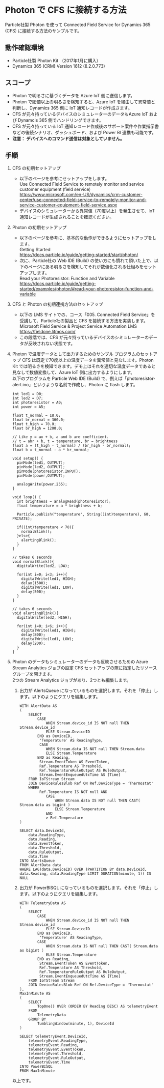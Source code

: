 # Photon で CFS に接続する方法

Particle社製 Photon を使って Connected Field Service for Dynamics 365 (CFS)  に接続する方法のサンプルです。  

## 動作確認環境
* Particle社製 Photon Kit （2017年1月に購入）
* Dynamics 365 (CRM) Version 1612 (8.2.0.773)

## スコープ
* Photon で明るさに基づくデータを Azure IoT 側に送信します。
* Photon で閾値以上の明るさを検知すると、Azure IoT を経由して異常値と判断し、Dynamics 365 側に IoT 通知レコードが作成さます。
* CFS が元々持っているデバイスのシミュレーターのデータもAzure IoT および Dynamcis 365 側でハンドリングできます。
* CFS が元々持っている IoT 通知レコード作成後のサポート案件や作業指示書などの後続シナリオ、ダッシュボード、および Power BI 連携も可能です。
* **注意： デバイスへのコマンド送信は対象としていません。**

## 手順
1. CFS の初期セットアップ
	* 以下のページを参考にセットアップをします。  
		Use Connected Field Service to remotely monitor and service customer equipment (field service)  
		https://www.microsoft.com/en-US/dynamics/crm-customer-center/use-connected-field-service-to-remotely-monitor-and-service-customer-equipment-field-service.aspx
	* デバイスのシミュレーターから異常値（70度以上）を発生させて、IoT 通知レコードが生成されることを確認ください。

1. Photon の初期セットアップ
	* 以下のページを参考に、基本的な動作ができるようにセットアップをします。  
		Getting Started  
		https://docs.particle.io/guide/getting-started/start/photon/  
	* 次に、Particle社の Web IDE (Build) の使い方にも慣れて頂いた上で、以下のページにある明るさを検知してそれが数値化される仕組みをセットアップします。  
		Read your Photoresistor: Function and Variable  
		https://docs.particle.io/guide/getting-started/examples/photon/#read-your-photoresistor-function-and-variable

1. CFS と Photon の初期連携方法のセットアップ
	* 以下の LMS サイトでの、コース「005. Connected Field Service」を受講して、Particle社の製品と CFS を接続する方法を実装します。  
		Microsoft Field Service & Project Service Automation LMS  
		https://fieldone.litmos.com/  
	* この段階では、CFS が元々持っているデバイスのシミュレーターのデータが反映されない状態です。  

1. Photon で温度データとして出力するためのサンプル プログラムのセットアップ
	CFS は既定で70度以上の温度データを異常値と見なします。Photon Kit では明るさを検知できます。デモ上はそれを適切な温度データであると見なして数値変換して、Azure IoT 側に出力するようにします。  
	以下のプログラムを Particle Web IDE (Build) で、例えば「photoresistor-alert.ino」というような名前で作成し、Photon に flash します。  

	```
	int led1 = D0;
	int led2 = D7;
	int photoresistor = A0;
	int power = A5;
	
	float t_normal = 18.0;
	float br_normal = 360.0;
	float t_high = 70.0;
	float br_high = 1200.0;
	
	// Like y = ax + b, a and b are coefficient.
	// t = abr + b, t = temperature, br = brightness
	float a = (t_high - t_normal) / (br_high - br_normal);
	float b = t_normal - a * br_normal;
	
	void setup() {
	  pinMode(led1, OUTPUT);
	  pinMode(led2, OUTPUT);
	  pinMode(photoresistor,INPUT);
	  pinMode(power,OUTPUT);
	
	  analogWrite(power,255);
	}
	
	void loop() {
	  int brightness = analogRead(photoresistor);
	  float temperature = a * brightness + b;
	
	  Particle.publish("temperature", String((int)temperature), 60, PRIVATE);
	
	  if((int)temperature < 70){
	    normalBlink();
	  }else{
	    alertingBlink();
	  }
	}
	
	// takes 6 seconds
	void normalBlink(){
	  digitalWrite(led2, LOW);
	
	  for(int i=0; i<3; i++){
	    digitalWrite(led1, HIGH);
	    delay(1500);
	    digitalWrite(led1, LOW);
	    delay(500);
	  }
	}
	
	// takes 6 seconds
	void alertingBlink(){
	  digitalWrite(led2, HIGH);
	
	  for(int i=0; i<6; i++){
	    digitalWrite(led1, HIGH);
	    delay(800);
	    digitalWrite(led1, LOW);
	    delay(200);
	  }
	}
	```

1. Photon のデータもシミュレーターのデータも反映させるための Azure Stream Analytics ジョブの設定
	CFS セットアップの際に指定したリソース グループを開きます。  
	2つの Stream Analytics ジョブがあり、2つとも編集します。  
	1. 出力が AlertsQueue になっているものを選択します。それを「停止」します。以下のようにクエリを編集します。  

		```
		WITH AlertData AS 
		(
		    SELECT
		        CASE
		            WHEN Stream.device_id IS NOT null THEN Stream.device_id
		            ELSE Stream.DeviceID
		        END as DeviceID,
		         'Temperature' AS ReadingType,
		         CASE
		            WHEN Stream.data IS NOT null THEN Stream.data
		            ELSE Stream.Temperature
		        END as Reading,
		         Stream.EventToken AS EventToken,
		         Ref.Temperature AS Threshold,
		         Ref.TemperatureRuleOutput AS RuleOutput,
		         Stream.EventEnqueuedUtcTime AS [Time]
		    FROM IoTStream Stream
		    JOIN DeviceRulesBlob Ref ON Ref.DeviceType = 'Thermostat'
		    WHERE
		         Ref.Temperature IS NOT null AND
		            CASE
		                WHEN Stream.data IS NOT null THEN CAST( Stream.data as bigint )
		                ELSE Stream.Temperature
		            END 
	                > Ref.Temperature
		)
		
		SELECT data.DeviceId,
		    data.ReadingType,
		    data.Reading,
		    data.EventToken,
		    data.Threshold,
		    data.RuleOutput,
		    data.Time
		INTO AlertsQueue
		FROM AlertData data
		WHERE LAG(data.DeviceID) OVER (PARTITION BY data.DeviceId, data.Reading, data.ReadingType LIMIT DURATION(minute, 1)) IS NULL
		```

	1. 出力が PowerBISQL になっているものを選択します。それを「停止」します。以下のようにクエリを編集します。  

		```
		WITH TelemetryData AS 
		(
			SELECT
			    CASE
				    WHEN Stream.device_id IS NOT null THEN Stream.device_id
				    ELSE Stream.DeviceID
			    END as DeviceID,
			     'Temperature' AS ReadingType,
			    CASE
				    WHEN Stream.data IS NOT null THEN CAST( Stream.data as bigint )
				    ELSE Stream.Temperature
			    END as Reading,
			     Stream.EventToken AS EventToken,
			     Ref.Temperature AS Threshold,
			     Ref.TemperatureRuleOutput AS RuleOutput,
			     Stream.EventEnqueuedUtcTime AS [Time]
			FROM IoTStream Stream
			JOIN DeviceRulesBlob Ref ON Ref.DeviceType = 'Thermostat'
		),
		MaxInMinute AS
		(
			SELECT
			    TopOne() OVER (ORDER BY Reading DESC) AS telemetryEvent
			FROM
			    TelemetryData 
			GROUP BY 
			    TumblingWindow(minute, 1), DeviceId
		)
		
		SELECT telemetryEvent.DeviceId,
		    telemetryEvent.ReadingType,
		    telemetryEvent.Reading,
		    telemetryEvent.EventToken,
		    telemetryEvent.Threshold,
		    telemetryEvent.RuleOutput,
		    telemetryEvent.Time
		INTO PowerBISQL
		FROM MaxInMinute
		```

	以上です。

